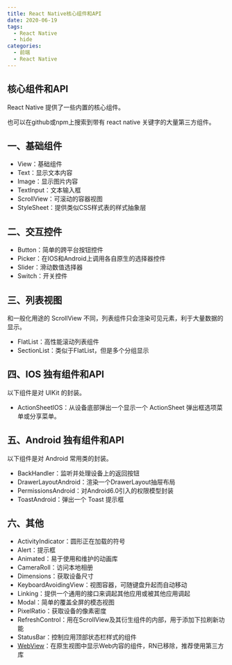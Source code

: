 ```yaml
---
title: React Native核心组件和API
date: 2020-06-19
tags:
  - React Native
  - hide
categories:
  - 前端
  - React Native
---
```


## 核心组件和API

React Native 提供了一些内置的核心组件。

也可以在github或npm上搜索到带有 react native 关键字的大量第三方组件。

## 一、基础组件

- View：基础组件
- Text：显示文本内容
- Image：显示图片内容
- TextInput：文本输入框
- ScrollView：可滚动的容器视图
- StyleSheet：提供类似CSS样式表的样式抽象层

## 二、交互控件

- Button：简单的跨平台按钮控件
- Picker：在IOS和Android上调用各自原生的选择器控件
- Slider：滑动数值选择器
- Switch：开关控件

## 三、列表视图

和一般化用途的 ScrollView 不同，列表组件只会渲染可见元素，利于大量数据的显示。

- FlatList：高性能滚动列表组件
- SectionList：类似于FlatList，但是多个分组显示

## 四、IOS 独有组件和API

以下组件是对 UIKit 的封装。

- ActionSheetIOS：从设备底部弹出一个显示一个 ActionSheet 弹出框选项菜单或分享菜单。

## 五、Android 独有组件和API

以下组件是对 Android 常用类的封装。

- BackHandler：监听并处理设备上的返回按钮
- DrawerLayoutAndroid：渲染一个DrawerLayout抽屉布局
- PermissionsAndroid：对Android6.0引入的权限模型封装
- ToastAndroid：弹出一个 Toast 提示框

## 六、其他

- ActivityIndicator：圆形正在加载的符号
- Alert：提示框
- Animated：易于使用和维护的动画库
- CameraRoll：访问本地相册
- Dimensions：获取设备尺寸
- KeyboardAvoidingView：视图容器，可随键盘升起而自动移动
- Linking：提供一个通用的接口来调起其他应用或被其他应用调起
- Modal：简单的覆盖全屏的模态视图
- PixelRatio：获取设备的像素密度
- RefreshControl：用在ScrollView及其衍生组件的内部，用于添加下拉刷新功能
- StatusBar：控制应用顶部状态栏样式的组件
- [WebView](https://github.com/react-native-community/react-native-webview)：在原生视图中显示Web内容的组件，RN已移除，推荐使用第三方库